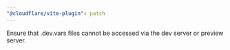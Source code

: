```yaml
---
"@cloudflare/vite-plugin": patch
---
```


Ensure that .dev.vars files cannot be accessed via the dev server or preview server.
